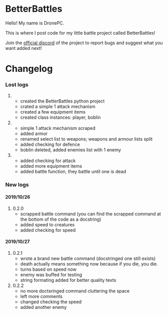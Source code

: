 # BetterBattles
Hello! My name is DronePC.

This is where I post code for my little battle project called BetterBattles!

Join the [official discord](https://discord.gg/CH5GpVS) of the project to report bugs and suggest what you want added next!
# Changelog
### Lost logs
1.
   * created the BetterBattles python project
   * crated a simple 1 attack mechanism
   * created a few equipment items
   * created class instances: player, boblin
1.
   * simple 1 attack mechanism scraped
   * added armor
   * renamed select list to weapons; weapons and armour lists split
   * added checking for defence
   * boblin deleted, added enemies list with 1 enemy
1. 
   * added checking for attack
   * added more equipment items
   * added battle function, they battle until one is dead
   
### New logs
#### 2019/10/26
1. 0.2.0
   * scrapped battle command (you can find the scrapped command at the bottom of the code as a docstring)
   * added speed to creatures
   * added checking for speed
#### 2019/10/27
1. 0.2.1
   * wrote a brand new battle command (docstringed one still exists)
   * death actually means something now because if you die, you die.
   * turns based on speed now
   * enemy was buffed for testing
   * string formating added for better quality texts
1. 0.2.2
   * no more doctsringed command cluttering the space
   * left more comments
   * changed checking the speed
   * added another enemy
